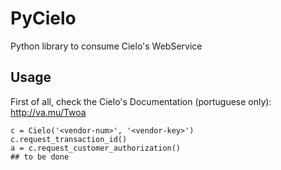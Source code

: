 PyCielo
=======

Python library to consume Cielo's WebService


Usage
-----

First of all, check the Cielo's Documentation (portuguese only): http://va.mu/Twoa

    c = Cielo('<vendor-num>', '<vendor-key>')
    c.request_transaction_id()
    a = c.request_customer_authorization()
    ## to be done
